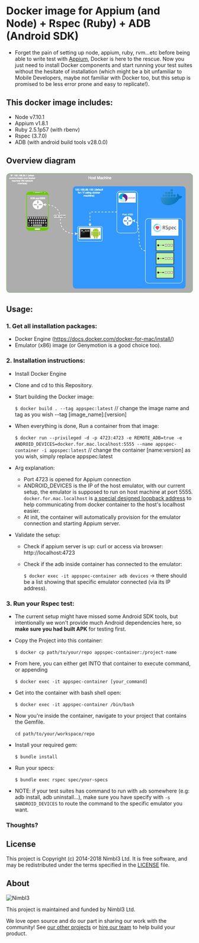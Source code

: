# Docker image for Appium (and Node) + Rspec (Ruby) + ADB (Android SDK)
- Forget the pain of setting up node, appium, ruby, rvm...etc before being able to write test with [Appium](http://appium.io/), Docker is here to the rescue. Now you just need to install Docker components and start running your test suites without the hesitate of installation (which might be a bit unfamiliar to Mobile Developers, maybe not familiar with Docker too, but this setup is promised to be less error prone and easy to replicate!).

## This docker image includes:
  - Node v7.10.1
  - Appium v1.8.1
  - Ruby 2.5.1p57 (with rbenv)
  - Rspec (3.7.0)
  - ADB (with android build tools v28.0.0)
  
## Overview diagram
<p align="center">
  <img src="./snapshot-images/diagram.jpg" width="600"/>
</p>

## Usage:
### 1. Get all installation packages:
  - Docker Engine (https://docs.docker.com/docker-for-mac/install/)
  - Emulator (x86) image (or Genymotion is a good choice too).

### 2. Installation instructions:
  - Install Docker Engine
  - Clone and cd to this Repository.
   
  - Start building the Docker image: 
     
    `$ docker build . --tag appspec:latest` // change the image name and tag as you wish --tag [image_name]:[version]
     
  - When everything is done, Run a container from that image:
     
    `$ docker run --privileged -d -p 4723:4723 -e REMOTE_ADB=true -e ANDROID_DEVICES=docker.for.mac.localhost:5555 --name appspec-container -i appspec:latest` 
    // change the container [name:version] as you wish, simply replace appspec:latest
     
  - Arg explanation: 
    - Port 4723 is opened for Appium connection
    - ANDROID_DEVICES is the IP of the host emulator, with our current setup, the emulator is supposed to run on host machine at port 5555. `docker.for.mac.localhost` is [a special designed loopback address](https://forums.docker.com/t/accessing-host-machine-from-within-docker-container/14248/21) to help communicating from docker container to the host's localhost easier.
    - At init, the container will automatically provision for the emulator connection and starting Appium server.
  - Validate the setup:
    - Check if appium server is up: curl or access via browser: http://localhost:4723
    - Check if the adb inside container has connected to the emulator: 
        
      `$ docker exec -it appspec-container adb devices` 
      -> there should be a list showing that specific emulator connected (via its IP address).

### 3. Run your Rspec test:
  - The current setup might have missed some Android SDK tools, but intentionally we won't provide much Android dependencies here, so **make sure you had built APK** for testing first.
  - Copy the Project into this container: 
     
    `$ docker cp path/to/your/repo appspec-container:/project-name`

  - From here, you can either get INTO that container to execute command, or appending 
     
    `$ docker exec -it appspec-container [your_command]`
   
  - Get into the container with bash shell open: 
   
    `$ docker exec -it appspec-container /bin/bash`
   
  - Now you're inside the container, navigate to your project that contains the Gemfile.
   
    `cd path/to/your/workspace/repo`
   
  - Install your required gem: 
     
    `$ bundle install`
   
  - Run your specs: 
     
    `$ bundle exec rspec spec/your-specs`
   
  - NOTE: if your test suites has command to run with `adb` somewhere (e.g: adb install, adb uninstall...), make sure you have specify with `-s $ANDROID_DEVICES` to route the command to the specific emulator you want.


### Thoughts?

## License

This project is Copyright (c) 2014-2018 Nimbl3 Ltd. It is free software,
and may be redistributed under the terms specified in the [LICENSE] file.

[LICENSE]: /LICENSE

## About

![Nimbl3](https://dtvm7z6brak4y.cloudfront.net/logo/logo-repo-readme.jpg)

This project is maintained and funded by Nimbl3 Ltd.

We love open source and do our part in sharing our work with the community!
See [our other projects][community] or [hire our team][hire] to help build your product.

[community]: https://nimbl3.github.io/
[hire]: https://nimbl3.com/
